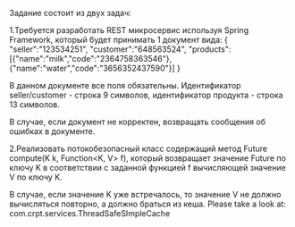 Задание состоит из двух задач:

1.Требуется разработать REST микросервис используя Spring Framework, который будет принимать 1 документ вида:
{
"seller":"123534251", "customer":"648563524", "products":[{"name":"milk","code":"2364758363546"},{"name":"water","code":"3656352437590"}]
}

В данном документе все поля обязательны. Идентификатор seller/customer - строка 9 символов, идентификатор продукта - строка 13 символов.

В случае, если документ не корректен, возвращать сообщения об ошибках в документе.

2.Реализовать потокобезопасный класс содержащий метод Future<V> compute(K k, Function<K, V> f), который возвращает значение Future<V> по ключу K в соответствии с заданной функцией f вычисляющей значение V по ключу K.

В случае, если значение K уже встречалось, то значение V не должно вычисляться повторно, а должно браться из кеша.
Please take a look at:
com.crpt.services.ThreadSafeSImpleCache